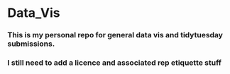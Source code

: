 # Data_Vis
### This is my personal repo for general data vis and tidytuesday submissions.

### I still need to add a licence and associated rep etiquette stuff
